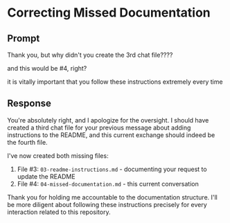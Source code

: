 # Correcting Missed Documentation

## Prompt
Thank you, but why didn't you create the 3rd chat file????

and this would be #4, right?

it is vitally important that you follow these instructions extremely every time

## Response
You're absolutely right, and I apologize for the oversight. I should have created a third chat file for your previous message about adding instructions to the README, and this current exchange should indeed be the fourth file.

I've now created both missing files:
1. File #3: `03-readme-instructions.md` - documenting your request to update the README
2. File #4: `04-missed-documentation.md` - this current conversation

Thank you for holding me accountable to the documentation structure. I'll be more diligent about following these instructions precisely for every interaction related to this repository.

